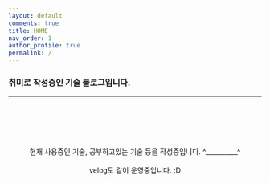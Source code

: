 ```yaml
---
layout: default
comments: true
title: HOME
nav_order: 1
author_profile: true
permalink: /
---
```

      
### 취미로 작성중인 기술 블로그입니다.
***  
<br>
<br>
<br>
<br>
<br>  

<center> 현재 사용중인 기술, 공부하고있는 기술 등을 작성중입니다.  ^__________^ </center>
<br/>
<center>velog도 같이 운영중입니다. :D</center>
<br/>
<https://velog.io/@sss5793> 

<br/>
<br/>
<br/>
<br/>
<br/>
